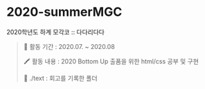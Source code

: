 # 2020-summerMGC


2020학년도 하계 모각코 :: 다다리다다

> 📆 활동 기간 : 2020.07. ~ 2020.08
> 
> 🖍 활동 내용 : 2020 Bottom Up 출품을 위한 html/css 공부 및 구현
> 
> 📁 ./text : 회고를 기록한 폴더
